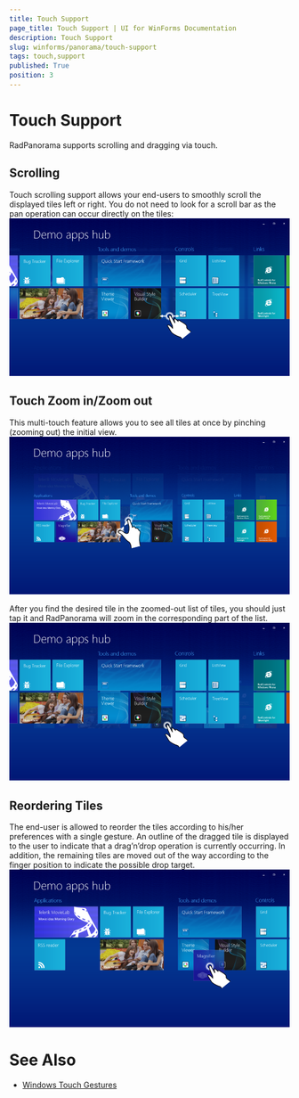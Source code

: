 ```yaml
---
title: Touch Support
page_title: Touch Support | UI for WinForms Documentation
description: Touch Support
slug: winforms/panorama/touch-support
tags: touch,support
published: True
position: 3
---
```


# Touch Support



RadPanorama supports scrolling and dragging via touch.

## Scrolling

Touch scrolling support allows your end-users to smoothly scroll the displayed tiles left or right.
          You do not need to look for a scroll bar as the pan operation can occur directly on the tiles:
          ![panorama-touch-support 001](images/panorama-touch-support001.png)

## Touch Zoom in/Zoom out

This multi-touch feature allows you to see all tiles at once by pinching (zooming out) the initial view. 
       ![panorama-touch-support 002](images/panorama-touch-support002.png)

After you find the desired tile in the zoomed-out list of tiles, you should just tap it and RadPanorama will zoom in the corresponding part of the list.
        ![panorama-touch-support 003](images/panorama-touch-support003.png)

## Reordering Tiles

The end-user is allowed to reorder the tiles according to his/her preferences with a single gesture.
          An outline of the dragged tile is displayed to the user to indicate that a drag’n’drop operation is currently occurring.
          In addition, the remaining tiles are moved out of the way according to the finger position to indicate the possible drop target.
        ![panorama-touch-support 004](images/panorama-touch-support004.png)

# See Also

 * [Windows Touch Gestures](http://msdn.microsoft.com/en-us/library/windows/desktop/dd940543(v=vs.85).aspx)
